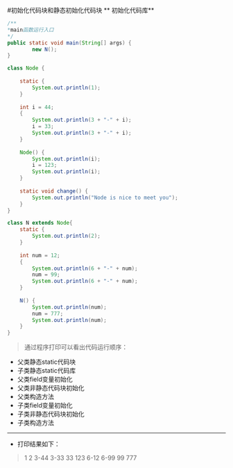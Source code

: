 #初始化代码块和静态初始化代码块
** 初始化代码库**

```java
/**
*main函数运行入口
*/
public static void main(String[] args) {
		new N();
}

class Node {
	
	static {
		System.out.println(1);
	}
	
	int i = 44;
	{
		System.out.println(3 + "-" + i);
		i = 33;
		System.out.println(3 + "-" + i);
	}
	
	Node() {
		System.out.println(i);
		i = 123;
		System.out.println(i);
	}
	
	static void change() {
		System.out.println("Node is nice to meet you");
	}
}

class N extends Node{
	static {
		System.out.println(2);
	}
	
	int num = 12;
	{
		System.out.println(6 + "-" + num);
		num = 99;
		System.out.println(6 + "-" + num);
	}
	
	N() {
		System.out.println(num);
		num = 777;
		System.out.println(num);
	}
}
```
> 通过程序打印可以看出代码运行顺序：
- 父类静态static代码块
- 子类静态static代码库
- 父类field变量初始化
- 父类非静态代码块初始化
- 父类构造方法
- 子类field变量初始化
- 子类非静态代码块初始化
- 子类构造方法

----------------
* 打印结果如下：
>1
2
3-44
3-33
33
123
6-12
6-99
99
777
